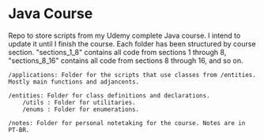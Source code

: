 # Java Course
Repo to store scripts from my Udemy complete Java course. I intend to update it until I finish the course.
Each folder has been structured by course section. "sections_1_8" contains all code from sections 1 through 8, "sections_8_16" contains all code from sections 8 through 16, and so on. 

    /applications: Folder for the scripts that use classes from /entities. Mostly main functions and adjancents. 

    /entities: Folder for class definitions and declarations.
        /utils : Folder for utilitaries.
        /enums : Folder for enumerations.

    /notes: Folder for personal notetaking for the course. Notes are in PT-BR.
